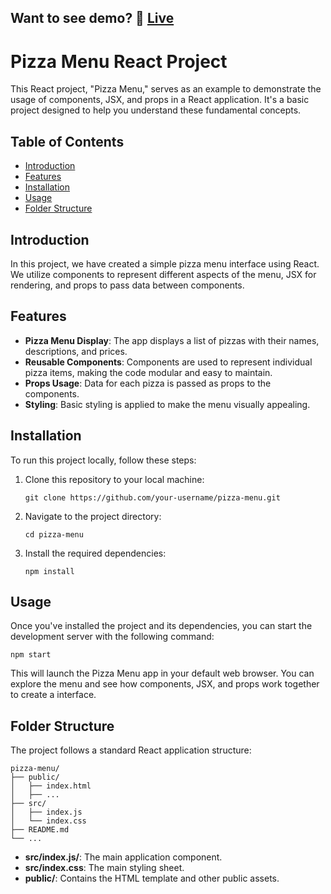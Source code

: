 ## Want to see demo? 👀 [Live](https://pizza-menu-achiyant.netlify.app)
# Pizza Menu React Project

This React project, "Pizza Menu," serves as an example to demonstrate the usage of components, JSX, and props in a React application. It's a basic project designed to help you understand these fundamental concepts.

## Table of Contents

- [Introduction](#introduction)
- [Features](#features)
- [Installation](#installation)
- [Usage](#usage)
- [Folder Structure](#folder-structure)

## Introduction

In this project, we have created a simple pizza menu interface using React. We utilize components to represent different aspects of the menu, JSX for rendering, and props to pass data between components.

## Features

- **Pizza Menu Display**: The app displays a list of pizzas with their names, descriptions, and prices.
- **Reusable Components**: Components are used to represent individual pizza items, making the code modular and easy to maintain.
- **Props Usage**: Data for each pizza is passed as props to the components.
- **Styling**: Basic styling is applied to make the menu visually appealing.

## Installation

To run this project locally, follow these steps:

1. Clone this repository to your local machine:

   ```shell
   git clone https://github.com/your-username/pizza-menu.git
2. Navigate to the project directory:

    ```shell
    cd pizza-menu
3. Install the required dependencies:

    ```shell
    npm install

## Usage

Once you've installed the project and its dependencies, you can start the development server with the following command:

    npm start

This will launch the Pizza Menu app in your default web browser. You can explore the menu and see how components, JSX, and props work together to create a interface.

## Folder Structure

The project follows a standard React application structure:

    pizza-menu/
    ├── public/
    │   ├── index.html
    │   ├── ...
    ├── src/
    │   ├── index.js
    │   └── index.css
    ├── README.md
    └── ...

- **src/index.js/**: The main application component.
- **src/index.css**: The main styling sheet.
- **public/**: Contains the HTML template and other public assets.


